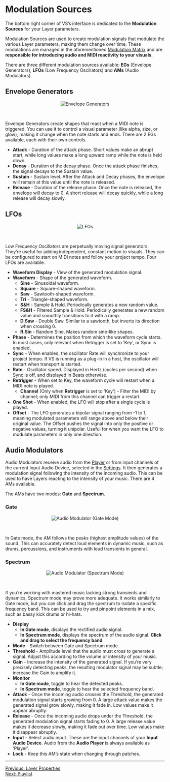 # Modulation Sources

The bottom right corner of VS’s interface is dedicated to the **Modulation Sources** for your Layer parameters.

Modulation Sources are used to create modulation signals that modulate the various Layer parameters, making them change over time. These modulations are managed in the aforementioned [Modulation Matrix](layer-properties#matrix) and are **responsible for introducing audio and MIDI reactivity to your visuals.**

There are three different modulation sources available: **EGs** (Envelope Generators), **LFOs** (Low Frequency Oscillators) and **AMs** (Audio Modulators).

## Envelope Generators

<div style="text-align: center;">
<figure style="text-align: center;">
  <img src="/vs2/images/modulation-sources-eg.png" alt="Envelope Generators" style="padding: 0px; bottom-padding: 0px" />
  <figcaption></figcaption>
</figure>
</div>
<br>

Envelope Generators create shapes that react when a MIDI note is triggered. You can use it to control a visual parameter (like alpha, size, or glow), making it change when the note starts and ends. There are 2 EGs available, each with their own controls.

- **Attack** - Duration of the attack phase. Short values make an abrupt start, while long values make a long upward ramp while the note is held down.
- **Decay** - Duration of the decay phase. Once the attack phase finishes, the signal decays to the Sustain value.
- **Sustain** - Sustain level. After the Attack and Decay phases, the envelope will remain at this value until the note is released.
- **Release** - Duration of the release phase. Once the note is released, the envelope will decay to 0. A short release will decay quickly, while a long release will decay slowly.

## LFOs

<div style="text-align: center;">
<figure style="text-align: center;">
  <img src="/vs2/images/modulation-sources-lfo.png" alt="LFOs" style="padding: 0px; bottom-padding: 0px" />
  <figcaption></figcaption>
</figure>
</div>
<br>

Low Frequency Oscillators are perpetually moving signal generators. They’re useful for adding independent, constant motion to visuals. They can be configured to start on MIDI notes and follow your project tempo. Four LFOs are available.

- **Waveform Display** - View of the generated modulation signal.
- **Waveform** - Shape of the generated waveform.
    - **Sine** - Sinusoidal waveform.
    - **Square** - Square-shaped waveform.
    - **Saw** - Sawtooth-shaped waveform.
    - **Tri** - Triangle-shaped waveform.
    - **S&H** - Sample & Hold. Periodically generates a new random value.
    - **FS&H** - Filtered Sample & Hold. Periodically generates a new random value and smoothly transitions to it with a ramp.
    - **D.Saw** - Double Saw. Similar to a sawtooth, but inverts its direction when crossing 0.
    - **R.Sin** - Random Sine. Makes random sine-like shapes.
- **Phase** - Determines the position from which the waveform cycle starts. In most cases, only relevant when Retrigger is set to ‘Key’, or Sync is enabled.
- **Sync** - When enabled, the oscillator Rate will synchronize to your project tempo. If VS is running as a plug-in in a host, the oscillator will restart when transport is started.
- **Rate** - Oscillator speed. Displayed in Hertz (cycles per second) when Sync is off, and displayed in Beats otherwise.
- **Retrigger** - When set to Key, the waveform cycle will restart when a MIDI note is played.
    - **Channel** (Only when **Retrigger** is set to 'Key') - Filter the MIDI by channel; only MIDI from this channel can trigger a restart.
- **One Shot** - When enabled, the LFO will stop after a single cycle is played.
- **Offset** - The LFO generates a bipolar signal ranging from -1 to 1, meaning modulated parameters will range above and below their original value. The Offset pushes the signal into only the positive or negative values, turning it unipolar. Useful for when you want the LFO to modulate parameters in only one direction.

## Audio Modulators

Audio Modulators receive audio from the [Player](audio-player) or from input channels of the current Input Audio Device, selected in the [Settings](settings). It then generates a modulation signal following the intensity of the incoming audio. This can be used to have Layers reacting to the intensity of your music. There are 4 AMs available.

The AMs have two modes: **Gate** and **Spectrum**.

### Gate

<div style="text-align: center;">
<figure style="text-align: center;">
  <img src="/vs2/images/modulation-sources-am-gate.png" alt="Audio Modulator (Gate Mode)" style="padding: 0px; bottom-padding: 0px" />
  <figcaption></figcaption>
</figure>
</div>
<br>

In Gate mode, the AM follows the peaks (highest amplitude values) of the sound. This can accurately detect loud elements in dynamic music, such as drums, percussions, and instruments with loud transients in general.

### Spectrum

<div style="text-align: center;">
<figure style="text-align: center;">
  <img src="/vs2/images/modulation-sources-am-spectrum.png" alt="Audio Modulator (Spectrum Mode)" style="padding: 0px; bottom-padding: 0px" />
  <figcaption></figcaption>
</figure>
</div>
<br>

If you’re working with mastered music lacking strong transients and dynamics, Spectrum mode may prove more adequate.
It works similarly to Gate mode, but you can click and drag the spectrum to isolate a specific frequency band. This can be used to try and pinpoint elements in a mix, such as bassy kick drums or hi-hats.


- **Display**
    - **In Gate mode**, displays the rectified audio signal.
    - **In Spectrum mode**, displays the spectrum of the audio signal. **Click and drag to select the frequency band**.
- **Mode** - Switch between Gate and Spectrum mode.
- **Threshold** - Amplitude level that the audio must cross to generate a signal. Adjust this according to the volume or intensity of your music.
- **Gain** - Increase the intensity of the generated signal. If you’re very precisely detecting peaks, the resulting modulator signal may be subtle; increase the Gain to amplify it.
- **Monitor**
    - **In Gate mode**, toggle to hear the detected peaks.
    - **In Spectrum mode**, toggle to hear the selected frequency band.
- **Attack** - Once the incoming audio crosses the Threshold, the generated modulation signal starts growing from 0. A large attack value makes the generated signal grow slowly, making it fade in. Low values make it appear abruptly.
- **Release** - Once the incoming audio drops under the Threshold, the generated modulation signal starts fading to 0. A large release value makes it decrease slowly, making it fade out over time. Low values make it disappear abruptly.
- **Input** - Select audio input. These are the input channels of your **Input Audio Device**. Audio from the **Audio Player** is always available as ‘Player’.
- **Lock** - Keep this AM’s state when changing through patches.

***
[Previous: Layer Properties](layer-properties)<br>
[Next: Playlist](playlist)